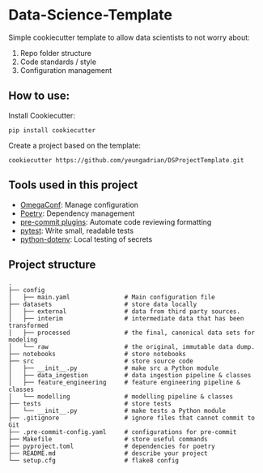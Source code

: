 #  Data-Science-Template

Simple cookiecutter template to allow data scientists to not worry about:
1. Repo folder structure
2. Code standards / style
3. Configuration management

## How to use:
Install Cookiecutter:
```
pip install cookiecutter
```
Create a project based on the template:
```
cookiecutter https://github.com/yeungadrian/DSProjectTemplate.git
```

## Tools used in this project
* [OmegaConf](https://omegaconf.readthedocs.io/en/2.3_branch/index.html): Manage configuration
* [Poetry](https://python-poetry.org/docs/basic-usage/): Dependency management
* [pre-commit plugins](https://pre-commit.com/): Automate code reviewing formatting
* [pytest](https://docs.pytest.org/en/latest/): Write small, readable tests
* [python-dotenv](https://pypi.org/project/python-dotenv/): Local testing of secrets

## Project structure
```
.
├── config
│   ├── main.yaml               # Main configuration file
├── datasets                    # store data locally
│   ├── external                # data from third party sources.
│   ├── interim                 # intermediate data that has been transformed
│   ├── processed               # the final, canonical data sets for modeling
│   └── raw                     # the original, immutable data dump.
├── notebooks                   # store notebooks
├── src                         # store source code
│   ├── __init__.py             # make src a Python module
│   ├── data_ingestion          # data ingestion pipeline & classes
│   ├── feature_engineering     # feature engineering pipeline & classes
│   └── modelling               # modelling pipeline & classes
├── tests                       # store tests
│   └── __init__.py             # make tests a Python module
├── .gitignore                  # ignore files that cannot commit to Git
├── .pre-commit-config.yaml     # configurations for pre-commit
├── Makefile                    # store useful commands
├── pyproject.toml              # dependencies for poetry
├── README.md                   # describe your project
└── setup.cfg                   # flake8 config
```
